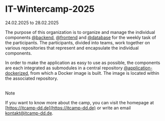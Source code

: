 # IT-Wintercamp-2025
24.02.2025 to 28.02.2025

The purpose of this organization is to organize and manage the individual components [@backend](https://github.com/IT-Wintercamp-2025/backend), [@frontend](https://github.com/IT-Wintercamp-2025/frontend) and [@database](https://github.com/IT-Wintercamp-2025/db) for the weekly task of the participants.
The participants, divided into teams, work together on various repositories that represent and encapsulate the individual components.

In order to make the application as easy to use as possible, the components are each integrated as submodules in a central repository [@application-dockerized](https://github.com/IT-Wintercamp-2025/application-dockerized), from which a Docker image is built. The image is located within the associated repository.
<br> <br>
> [!NOTE]
> If you want to know more about the camp, you can visit the homepage at [https://itcamp-dd.de](https://itcamp-dd.de) or write an email [kontakt@itcamp-dd.de](mailto://kontakt@itcamp-dd.de).
